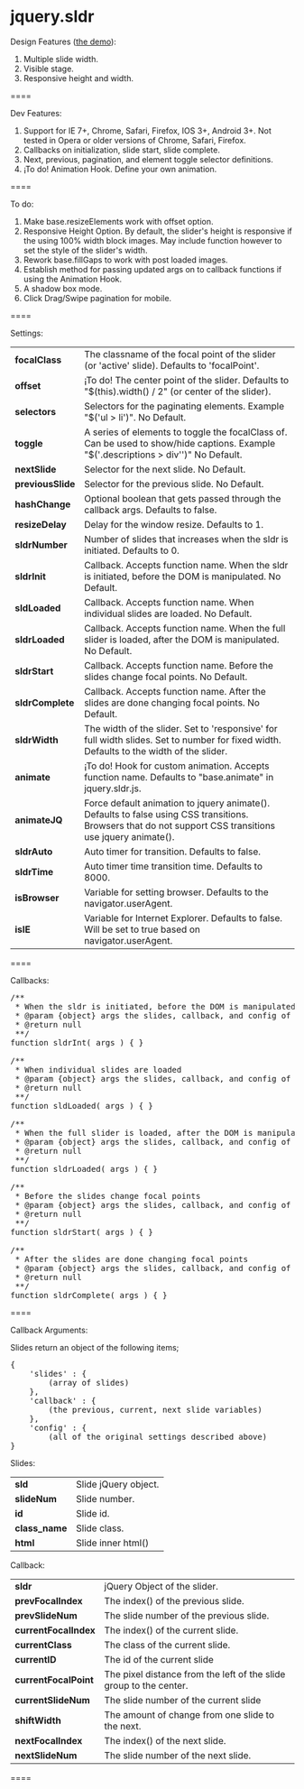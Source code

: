 jquery.sldr
====

Design Features (<a href="http://devowhippit.github.io/jquery.sldr/">the demo</a>):

<ol>
	<li>Multiple slide width.</li>
	<li>Visible stage.</li>
	<li>Responsive height and width.</li>
</ol>

====

Dev Features:

<ol>
	<li>Support for IE 7+, Chrome, Safari, Firefox, IOS 3+, Android 3+. Not tested in Opera or older versions of Chrome, Safari, Firefox.</li>
	<li>Callbacks on initialization, slide start, slide complete.</li>
	<li>Next, previous, pagination, and element toggle selector definitions.</li>
	<li>¡To do! Animation Hook. Define your own animation.</li>
</ol>

====

To do:

<ol>
	<li>Make base.resizeElements work with offset option.</li>
	<li>Responsive Height Option. By default, the slider's height is responsive if the using 100% width block images. May include function however to set the style of the slider's width.</li>
	<li>Rework base.fillGaps to work with post loaded images. </li>
	<li>Establish method for passing updated args on to callback functions if using the Animation Hook.</li>	
	<li>A shadow box mode.</li>
	<li>Click Drag/Swipe pagination for mobile.</li>
</ol>

====

Settings:

<table>
<tr><td><strong>focalClass    </strong></td><td>The classname of the focal point of the slider (or 'active' slide). Defaults to 'focalPoint'.</td></tr>
<tr><td><strong>offset        </strong></td><td>¡To do! The center point of the slider. Defaults to "$(this).width() / 2" (or center of the slider).</td></tr>
<tr><td><strong>selectors     </strong></td><td>Selectors for the paginating elements. Example "$('ul > li')". No Default.</td></tr>
<tr><td><strong>toggle        </strong></td><td>A series of elements to toggle the focalClass of. Can be used to show/hide captions. Example "$('.descriptions > div'')" No Default.</td></tr>
<tr><td><strong>nextSlide     </strong></td><td>Selector for the next slide. No Default.</td></tr>
<tr><td><strong>previousSlide </strong></td><td>Selector for the previous slide. No Default.</td></tr>
<tr><td><strong>hashChange    </strong></td><td>Optional boolean that gets passed through the callback args. Defaults to false.</td></tr>
<tr><td><strong>resizeDelay   </strong></td><td>Delay for the window resize. Defaults to 1.</td></tr>
<tr><td><strong>sldrNumber    </strong></td><td>Number of slides that increases when the sldr is initiated. Defaults to 0.</td></tr>
<tr><td><strong>sldrInit      </strong></td><td>Callback. Accepts function name. When the sldr is initiated, before the DOM is manipulated. No Default.</td></tr>
<tr><td><strong>sldLoaded     </strong></td><td>Callback. Accepts function name. When individual slides are loaded. No Default.</td></tr>
<tr><td><strong>sldrLoaded    </strong></td><td>Callback. Accepts function name. When the full slider is loaded, after the DOM is manipulated. No Default.</td></tr>
<tr><td><strong>sldrStart     </strong></td><td>Callback. Accepts function name. Before the slides change focal points. No Default.</td></tr>
<tr><td><strong>sldrComplete  </strong></td><td>Callback. Accepts function name. After the slides are done changing focal points. No Default.</td></tr>
<tr><td><strong>sldrWidth     </strong></td><td>The width of the slider. Set to 'responsive' for full width slides. Set to number for fixed width. Defaults to the width of the slider.</td></tr>
<tr><td><strong>animate       </strong></td><td>¡To do! Hook for custom animation. Accepts function name. Defaults to "base.animate" in jquery.sldr.js.</td></tr>
<tr><td><strong>animateJQ     </strong></td><td>Force default animation to jquery animate(). Defaults to false using CSS transitions. Browsers that do not support CSS transitions use jquery animate().</td></tr>
<tr><td><strong>sldrAuto      </strong></td><td>Auto timer for transition. Defaults to false.</td></tr> 
<tr><td><strong>sldrTime      </strong></td><td>Auto timer time transition time. Defaults to 8000.</td></tr>
<tr><td><strong>isBrowser     </strong></td><td>Variable for setting browser. Defaults to the navigator.userAgent.</td></tr>
<tr><td><strong>isIE   		  </strong></td><td>Variable for Internet Explorer. Defaults to false. Will be set to true based on navigator.userAgent.</td></tr>
</table>

====

Callbacks:

<pre>
/**
 * When the sldr is initiated, before the DOM is manipulated
 * @param {object} args the slides, callback, and config of the slider
 * @return null
 **/
function sldrInt( args ) { }

/**
 * When individual slides are loaded
 * @param {object} args the slides, callback, and config of the slider
 * @return null
 **/
function sldLoaded( args ) { }

/**
 * When the full slider is loaded, after the DOM is manipulated
 * @param {object} args the slides, callback, and config of the slider
 * @return null
 **/
function sldrLoaded( args ) { }

/**
 * Before the slides change focal points
 * @param {object} args the slides, callback, and config of the slider
 * @return null
 **/
function sldrStart( args ) { }

/**
 * After the slides are done changing focal points
 * @param {object} args the slides, callback, and config of the slider
 * @return null
 **/
function sldrComplete( args ) { }
</pre>

====

Callback Arguments:

Slides return an object of the following items;

<pre>{ 
	'slides' : { 
		(array of slides) 
	}, 
	'callback' : {
		(the previous, current, next slide variables)
	}, 
	'config' : {
		(all of the original settings described above) 
}</pre>

Slides:

<table>
<tr><td><strong>sld</strong></td><td>Slide jQuery object.</td></tr> 
<tr><td><strong>slideNum</strong></td><td>Slide number.</td></tr> 
<tr><td><strong>id</strong></td><td>Slide id.</td></tr> 
<tr><td><strong>class_name</strong></td><td>Slide class.</td></tr> 
<tr><td><strong>html</strong></td><td>Slide inner html()</td></tr> 
</table>

Callback:

<table>
<tr><td><strong>sldr</strong></td><td>jQuery Object of the slider.</td></tr> 
<tr><td><strong>prevFocalIndex</strong></td><td>The index() of the previous slide.</td></tr> 
<tr><td><strong>prevSlideNum</strong></td><td>The slide number of the previous slide.</td></tr> 
<tr><td><strong>currentFocalIndex</strong></td><td>The index() of the current slide.</td></tr> 
<tr><td><strong>currentClass</strong></td><td>The class of the current slide.</td></tr> 
<tr><td><strong>currentID</strong></td><td>The id of the current slide</td></tr> 
<tr><td><strong>currentFocalPoint</strong></td><td>The pixel distance from the left of the slide group to the center.</td></tr> 
<tr><td><strong>currentSlideNum</strong></td><td>The slide number of the current slide</td></tr> 
<tr><td><strong>shiftWidth</strong></td><td>The amount of change from one slide to the next.</td></tr> 
<tr><td><strong>nextFocalIndex</strong></td><td>The index() of the next slide.</td></tr> 
<tr><td><strong>nextSlideNum</strong></td><td>The slide number of the next slide.</td></tr> 
</table>

====